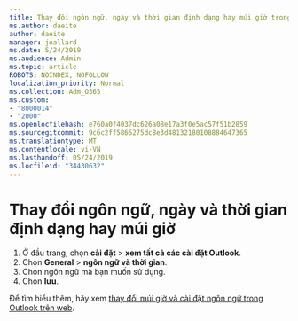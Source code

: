 ```yaml
---
title: Thay đổi ngôn ngữ, ngày và thời gian định dạng hay múi giờ trong Outlook trên web
ms.author: daeite
author: daeite
manager: joallard
ms.date: 5/24/2019
ms.audience: Admin
ms.topic: article
ROBOTS: NOINDEX, NOFOLLOW
localization_priority: Normal
ms.collection: Adm_O365
ms.custom:
- "8000014"
- "2000"
ms.openlocfilehash: e760a0f4037dc626a08e17a3f0e5ac57f51b2859
ms.sourcegitcommit: 9c6c2ff5865275dc8e3d48132180108884647365
ms.translationtype: MT
ms.contentlocale: vi-VN
ms.lasthandoff: 05/24/2019
ms.locfileid: "34430632"
---
```

# <a name="change-your-language-date-and-time-format-or-time-zone"></a>Thay đổi ngôn ngữ, ngày và thời gian định dạng hay múi giờ

1. Ở đầu trang, chọn **cài đặt** > **xem tất cả các cài đặt Outlook**.
2. Chọn **General** > **ngôn ngữ và thời gian**.
3. Chọn ngôn ngữ mà bạn muốn sử dụng.
4. Chọn **lưu**.

Để tìm hiểu thêm, hãy xem [thay đổi múi giờ và cài đặt ngôn ngữ trong Outlook trên web](https://support.office.com/article/65239869-12e7-4a9d-bca1-76b0ad7ce273).